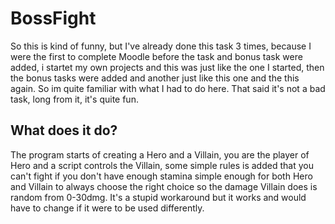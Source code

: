 # BossFight

So this is kind of funny, but I've already done this task 3 times, because I were the first to complete Moodle before the task and bonus task were added, i startet my own projects and this was just like the one I started, then the bonus tasks were added and another just like this one and the this again. So im quite familiar with what I had to do here. That said it's not a bad task, long from it, it's quite fun.

## What does it do?

The program starts of creating a Hero and a Villain, you are the player of Hero and a script controls the Villain, some simple rules is added that you can't fight if you don't have enough stamina simple enough for both Hero and Villain to always choose the right choice so the damage Villain does is random from 0-30dmg. It's a stupid workaround but it works and would have to change if it were to be used differently.

